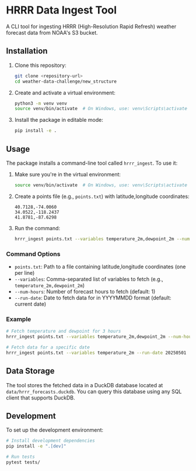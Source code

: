 # HRRR Data Ingest Tool

A CLI tool for ingesting HRRR (High-Resolution Rapid Refresh) weather forecast data from NOAA's S3 bucket.

## Installation

1. Clone this repository:
   ```bash
   git clone <repository-url>
   cd weather-data-challenge/new_structure
   ```

2. Create and activate a virtual environment:
   ```bash
   python3 -m venv venv
   source venv/bin/activate  # On Windows, use: venv\Scripts\activate
   ```

3. Install the package in editable mode:
   ```bash
   pip install -e .
   ```

## Usage

The package installs a command-line tool called `hrrr_ingest`. To use it:

1. Make sure you're in the virtual environment:
   ```bash
   source venv/bin/activate  # On Windows, use: venv\Scripts\activate
   ```

2. Create a points file (e.g., `points.txt`) with latitude,longitude coordinates:
   ```
   40.7128,-74.0060
   34.0522,-118.2437
   41.8781,-87.6298
   ```

3. Run the command:
   ```bash
   hrrr_ingest points.txt --variables temperature_2m,dewpoint_2m --num-hours 1
   ```

### Command Options

- `points.txt`: Path to a file containing latitude,longitude coordinates (one per line)
- `--variables`: Comma-separated list of variables to fetch (e.g., `temperature_2m,dewpoint_2m`)
- `--num-hours`: Number of forecast hours to fetch (default: 1)
- `--run-date`: Date to fetch data for in YYYYMMDD format (default: current date)

### Example

```bash
# Fetch temperature and dewpoint for 3 hours
hrrr_ingest points.txt --variables temperature_2m,dewpoint_2m --num-hours 3

# Fetch data for a specific date
hrrr_ingest points.txt --variables temperature_2m --run-date 20250501
```

## Data Storage

The tool stores the fetched data in a DuckDB database located at `data/hrrr_forecasts.duckdb`. You can query this database using any SQL client that supports DuckDB.

## Development

To set up the development environment:

```bash
# Install development dependencies
pip install -e ".[dev]"

# Run tests
pytest tests/
``` 